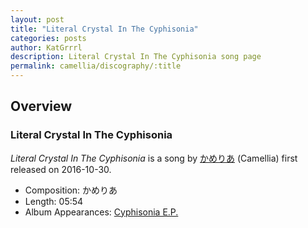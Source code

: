 ```yaml
---
layout: post
title: "Literal Crystal In The Cyphisonia"
categories: posts
author: KatGrrrl
description: Literal Crystal In The Cyphisonia song page
permalink: camellia/discography/:title
---
```


## Overview

### Literal Crystal In The Cyphisonia

*Literal Crystal In The Cyphisonia* is a song by [かめりあ](/camellia) (Camellia) first released on 2016-10-30.

* Composition: かめりあ
* Length: 05:54
* Album Appearances: [Cyphisonia E.P.](<{% link postsInclude/_posts/camellia/albums/Cyphisonia/2023-12-18-Cyphisonia.md %}>)
